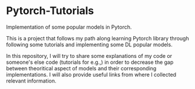 # Pytorch-Tutorials
Implementation of some popular models in Pytorch.

This is a project that follows my path along learning Pytorch library through following some tutorials and implementing some DL popular models. 


In this repository, I will try to share some explanations of my code or someone's else code (tutorials for e.g.,) in order to decrease the gap between theoritical aspect of models and their corresponding implementations. I will also provide useful links from where I collected relevant information. 
